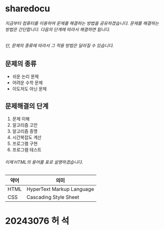 # sharedocu
###### 지금부터 컴퓨터를 이용하여 문제를 해결하는 방법을 공유하겠습니다. 문제를 해결하는 방법은 간단합니다. 다음의 단계에 따라서 해결하면 됩니다.
###### 단, 문제의 종류에 따라서 그 적용 방법은 달라질 수 있습니다.

## 문제의 종류
- 쉬운 논리 문제
- 어려운 수학 문제
- 이도저도 아닌 문제

## 문제해결의 단계
1. 문제 이해
2. 알고리즘 고안
3. 알고리즘 증명
4. 시간복잡도 계산
5. 프로그램 구현
6. 프로그램 테스트

###### 이제 HTML의 용어를 표로 설명하겠습니다.

## 
| 약어 | 의미 |
|------|------|
| HTML | HyperText Markup Language |
| CSS | Cascading Style Sheet|

# 20243076 허 석
